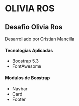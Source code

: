 # OLIVIA ROS

## Desafio Olivia Ros
Desarrollado por Cristian Mancilla
#### Tecnologias Aplicadas
- Boostrap 5.3
- FontAwesome

#### Modulos de Boostrap
- Navbar
- Card
- Footer